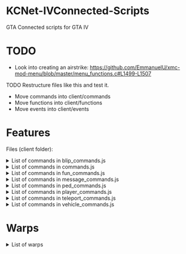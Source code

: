 # KCNet-IVConnected-Scripts

GTA Connected scripts for GTA IV

# TODO
* Look into creating an airstrike: https://github.com/EmmanuelU/xmc-mod-menu/blob/master/menu_functions.c#L1499-L1507

TODO Restructure files like this and test it.
* Move commands into client/commands
* Move functions into client/functions
* Move events into client/events

# Features
Files (client folder):

<details>
<summary> List of commands in blip_commands.js </summary>

* /toggleblip (This toggles the blip, currently set to test1 warp.)

</details>


<details>
<summary> List of commands in commands.js </summary>

* /spawn (Teleport to spawn)
* /clearwl (Clear wanted level)
* /maxwl (Give max wanted level)
* /weapon1 (Give weapon set 1)
* /opengarage (Open mission garage)
* /closegarage (Close mission garage)
* /startscript (Starts a game script, currently set to the computer in game.)
* /startcs (Start cutscenes, this is disabled)
* /scmtest (I think this is only for Vice City, GTA 3, and San Andreas.)


</details>

<details>
<summary> List of commands in fun_commands.js </summary>

* /gravon (Enable gravity for yourself)
* /gravoff (Disable gravity for yourself)

</details>

<details>
<summary> List of commands in message_commands.js </summary>

* /printhelp (Print a test help message)

</details>

<details>
<summary> List of commands in ped_commands.js </summary>

* /createped (This runs the createPed function in this file, it needs moved into functions.js)

</details>

<details>
<summary> List of commands in player_commands.js </summary>

* /god (Toggle invincibility on/off)
* /helmet (This should give the player a helmet, it doesn't work)
* /heal (Give the player max health and armour {100 health, 250 armour})
* /kill (This will kill the player instantly, runs the EXPLODE_CHAR_HEAD native)
* /coords (Display your current coords, move this into another file.)
* /sky (Teleport the player with +50 added to your current Z coord, put the player in the sky.)
* /setmaxwl (Set max wanted level, can be from 0 {Disabled} or 6 {Max Wanted level.})

</details>

<details>
<summary> List of commands in teleport_commands.js </summary>

* /goto (Teleport to a set of coordinates, also teleport your vehicle.)
* /warp (This runs the teleportPlayer function with the specified text for the warp.)
* This file has some misc functions, such as checking if the player is in a vehicle, warping the player with a vehicle if they are in one and fade in, warping player without vehicle and fade in, and a teleport function.

</details>


<details>
<summary> List of commands in vehicle_commands.js </summary>

* /fixveh (Fix current vehicle)
* /explodeveh (Blow up current vehicle)
* /removevehwindows (This is untested and possibly incomplete.)

</details>

# Warps
<details>
<summary> List of warps </summary>

* spawn - Teleports you to the party island spawn
* parkinglot1 - Teleports you to parking lot #1.
* garage1 - Teleports you to garage #1 on the map.
* airport1 - Teleports you to the airport.
* hospital - Teleports you to the hospital that you can enter.
* prisonin - Teleports you inside the prison.
* prisonout - Teleports you outside the prison.
* island - Teleports you to happiness island.
* islandst - Teleports you to the statue on happiness island.
* swings1 - Teleports you to swingset #1 for the swingset glitch.

</details>

